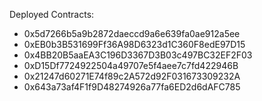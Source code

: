 Deployed Contracts: 
- 0x5d7266b5a9b2872daeccd9a6e639fa0ae912a5ee
- 0xEB0b3B531699Ff36A98D6323d1C360F8edE97D15
- 0x4BB20B5aaEA3C196D3367D3B03c497BC32EF2F03
- 0xD15Df7724922504a49707e5f4aee7c7fd422946B
- 0x21247d60271E74f89c2A572d92F031673309232A
- 0x643a73af4F1f9D48274926a77fa6ED2d6dAFC785